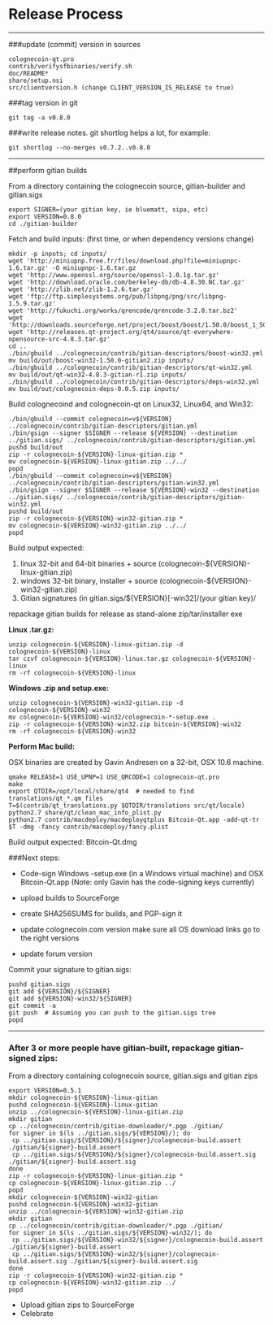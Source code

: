Release Process
====================

* * *

###update (commit) version in sources


	colognecoin-qt.pro
	contrib/verifysfbinaries/verify.sh
	doc/README*
	share/setup.nsi
	src/clientversion.h (change CLIENT_VERSION_IS_RELEASE to true)

###tag version in git

	git tag -a v0.8.0

###write release notes. git shortlog helps a lot, for example:

	git shortlog --no-merges v0.7.2..v0.8.0

* * *

##perform gitian builds

 From a directory containing the colognecoin source, gitian-builder and gitian.sigs
  
	export SIGNER=(your gitian key, ie bluematt, sipa, etc)
	export VERSION=0.8.0
	cd ./gitian-builder

 Fetch and build inputs: (first time, or when dependency versions change)

	mkdir -p inputs; cd inputs/
	wget 'http://miniupnp.free.fr/files/download.php?file=miniupnpc-1.6.tar.gz' -O miniupnpc-1.6.tar.gz
	wget 'http://www.openssl.org/source/openssl-1.0.1g.tar.gz'
	wget 'http://download.oracle.com/berkeley-db/db-4.8.30.NC.tar.gz'
	wget 'http://zlib.net/zlib-1.2.6.tar.gz'
	wget 'ftp://ftp.simplesystems.org/pub/libpng/png/src/libpng-1.5.9.tar.gz'
	wget 'http://fukuchi.org/works/qrencode/qrencode-3.2.0.tar.bz2'
	wget 'http://downloads.sourceforge.net/project/boost/boost/1.50.0/boost_1_50_0.tar.bz2'
	wget 'http://releases.qt-project.org/qt4/source/qt-everywhere-opensource-src-4.8.3.tar.gz'
	cd ..
	./bin/gbuild ../colognecoin/contrib/gitian-descriptors/boost-win32.yml
	mv build/out/boost-win32-1.50.0-gitian2.zip inputs/
	./bin/gbuild ../colognecoin/contrib/gitian-descriptors/qt-win32.yml
	mv build/out/qt-win32-4.8.3-gitian-r1.zip inputs/
	./bin/gbuild ../colognecoin/contrib/gitian-descriptors/deps-win32.yml
	mv build/out/colognecoin-deps-0.0.5.zip inputs/

 Build colognecoind and colognecoin-qt on Linux32, Linux64, and Win32:
  
	./bin/gbuild --commit colognecoin=v${VERSION} ../colognecoin/contrib/gitian-descriptors/gitian.yml
	./bin/gsign --signer $SIGNER --release ${VERSION} --destination ../gitian.sigs/ ../colognecoin/contrib/gitian-descriptors/gitian.yml
	pushd build/out
	zip -r colognecoin-${VERSION}-linux-gitian.zip *
	mv colognecoin-${VERSION}-linux-gitian.zip ../../
	popd
	./bin/gbuild --commit colognecoin=v${VERSION} ../colognecoin/contrib/gitian-descriptors/gitian-win32.yml
	./bin/gsign --signer $SIGNER --release ${VERSION}-win32 --destination ../gitian.sigs/ ../colognecoin/contrib/gitian-descriptors/gitian-win32.yml
	pushd build/out
	zip -r colognecoin-${VERSION}-win32-gitian.zip *
	mv colognecoin-${VERSION}-win32-gitian.zip ../../
	popd

  Build output expected:

  1. linux 32-bit and 64-bit binaries + source (colognecoin-${VERSION}-linux-gitian.zip)
  2. windows 32-bit binary, installer + source (colognecoin-${VERSION}-win32-gitian.zip)
  3. Gitian signatures (in gitian.sigs/${VERSION}[-win32]/(your gitian key)/

repackage gitian builds for release as stand-alone zip/tar/installer exe

**Linux .tar.gz:**

	unzip colognecoin-${VERSION}-linux-gitian.zip -d colognecoin-${VERSION}-linux
	tar czvf colognecoin-${VERSION}-linux.tar.gz colognecoin-${VERSION}-linux
	rm -rf colognecoin-${VERSION}-linux

**Windows .zip and setup.exe:**

	unzip colognecoin-${VERSION}-win32-gitian.zip -d colognecoin-${VERSION}-win32
	mv colognecoin-${VERSION}-win32/colognecoin-*-setup.exe .
	zip -r colognecoin-${VERSION}-win32.zip bitcoin-${VERSION}-win32
	rm -rf colognecoin-${VERSION}-win32

**Perform Mac build:**

  OSX binaries are created by Gavin Andresen on a 32-bit, OSX 10.6 machine.

	qmake RELEASE=1 USE_UPNP=1 USE_QRCODE=1 colognecoin-qt.pro
	make
	export QTDIR=/opt/local/share/qt4  # needed to find translations/qt_*.qm files
	T=$(contrib/qt_translations.py $QTDIR/translations src/qt/locale)
	python2.7 share/qt/clean_mac_info_plist.py
	python2.7 contrib/macdeploy/macdeployqtplus Bitcoin-Qt.app -add-qt-tr $T -dmg -fancy contrib/macdeploy/fancy.plist

 Build output expected: Bitcoin-Qt.dmg

###Next steps:

* Code-sign Windows -setup.exe (in a Windows virtual machine) and
  OSX Bitcoin-Qt.app (Note: only Gavin has the code-signing keys currently)

* upload builds to SourceForge

* create SHA256SUMS for builds, and PGP-sign it

* update colognecoin.com version
  make sure all OS download links go to the right versions

* update forum version

Commit your signature to gitian.sigs:

	pushd gitian.sigs
	git add ${VERSION}/${SIGNER}
	git add ${VERSION}-win32/${SIGNER}
	git commit -a
	git push  # Assuming you can push to the gitian.sigs tree
	popd

-------------------------------------------------------------------------

### After 3 or more people have gitian-built, repackage gitian-signed zips:

From a directory containing colognecoin source, gitian.sigs and gitian zips

	export VERSION=0.5.1
	mkdir colognecoin-${VERSION}-linux-gitian
	pushd colognecoin-${VERSION}-linux-gitian
	unzip ../colognecoin-${VERSION}-linux-gitian.zip
	mkdir gitian
	cp ../colognecoin/contrib/gitian-downloader/*.pgp ./gitian/
	for signer in $(ls ../gitian.sigs/${VERSION}/); do
	 cp ../gitian.sigs/${VERSION}/${signer}/colognecoin-build.assert ./gitian/${signer}-build.assert
	 cp ../gitian.sigs/${VERSION}/${signer}/colognecoin-build.assert.sig ./gitian/${signer}-build.assert.sig
	done
	zip -r colognecoin-${VERSION}-linux-gitian.zip *
	cp colognecoin-${VERSION}-linux-gitian.zip ../
	popd
	mkdir colognecoin-${VERSION}-win32-gitian
	pushd colognecoin-${VERSION}-win32-gitian
	unzip ../colognecoin-${VERSION}-win32-gitian.zip
	mkdir gitian
	cp ../colognecoin/contrib/gitian-downloader/*.pgp ./gitian/
	for signer in $(ls ../gitian.sigs/${VERSION}-win32/); do
	 cp ../gitian.sigs/${VERSION}-win32/${signer}/colognecoin-build.assert ./gitian/${signer}-build.assert
	 cp ../gitian.sigs/${VERSION}-win32/${signer}/colognecoin-build.assert.sig ./gitian/${signer}-build.assert.sig
	done
	zip -r colognecoin-${VERSION}-win32-gitian.zip *
	cp colognecoin-${VERSION}-win32-gitian.zip ../
	popd

- Upload gitian zips to SourceForge
- Celebrate 
